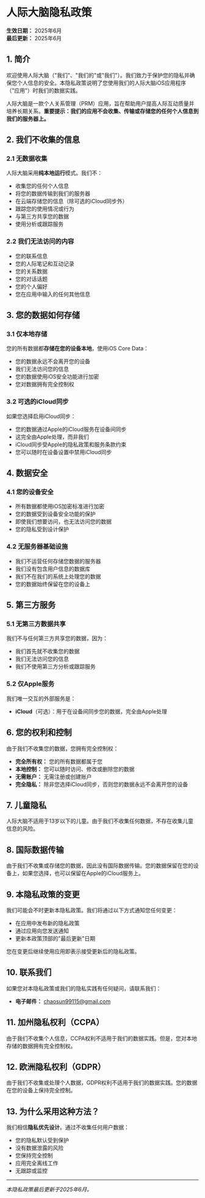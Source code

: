 # 人际大脑隐私政策

**生效日期：** 2025年6月  
**最后更新：** 2025年6月

## 1. 简介

欢迎使用人际大脑（"我们"、"我们的"或"我们"）。我们致力于保护您的隐私并确保您个人信息的安全。本隐私政策说明了您使用我们的人际大脑iOS应用程序（"应用"）时我们的数据实践。

人际大脑是一款个人关系管理（PRM）应用，旨在帮助用户提高人际互动质量并培养长期关系。**重要提示：我们的应用不会收集、传输或存储您的任何个人信息到我们的服务器上。**

## 2. 我们不收集的信息

### 2.1 无数据收集
人际大脑采用**纯本地运行**模式。我们不：
- 收集您的任何个人信息
- 将您的数据传输到我们的服务器
- 在云端存储您的信息（除可选的iCloud同步外）
- 跟踪您的使用情况或行为
- 与第三方共享您的数据
- 使用分析或跟踪服务

### 2.2 我们无法访问的内容
- 您的联系信息
- 您的人际笔记和互动记录
- 您的关系数据
- 您的对话话题
- 您的个人偏好
- 您在应用中输入的任何其他信息

## 3. 您的数据如何存储

### 3.1 仅本地存储
您的所有数据都**存储在您的设备本地**，使用iOS Core Data：
- 您的数据永远不会离开您的设备
- 我们无法访问您的信息
- 您的数据使用iOS安全功能进行加密
- 您对数据拥有完全控制权

### 3.2 可选的iCloud同步
如果您选择启用iCloud同步：
- 您的数据通过Apple的iCloud服务在设备间同步
- 这完全由Apple处理，而非我们
- iCloud同步受Apple的隐私政策和服务条款约束
- 您可以随时在设备设置中禁用iCloud同步

## 4. 数据安全

### 4.1 您的设备安全
- 所有数据都使用iOS加密标准进行加密
- 您的数据受到设备安全功能的保护
- 即使我们想要访问，也无法访问您的数据
- 您的隐私受到设计保护

### 4.2 无服务器基础设施
- 我们不运营任何存储您数据的服务器
- 我们没有包含用户信息的数据库
- 我们不在我们的系统上处理您的数据
- 您的数据始终保留在您的设备上

## 5. 第三方服务

### 5.1 无第三方数据共享
我们不与任何第三方共享您的数据，因为：
- 我们首先就不收集您的数据
- 我们无法访问您的信息
- 我们不使用第三方分析或跟踪服务

### 5.2 仅Apple服务
我们唯一交互的外部服务是：
- **iCloud**（可选）：用于在设备间同步您的数据，完全由Apple处理

## 6. 您的权利和控制

由于我们不收集您的数据，您拥有完全控制权：

- **完全所有权：** 您的所有数据都属于您
- **本地控制：** 您可以随时访问、修改或删除您的数据
- **无需账户：** 无需注册或创建账户
- **完全隐私：** 除非您选择iCloud同步，否则您的数据永远不会离开您的设备

## 7. 儿童隐私

人际大脑不适用于13岁以下的儿童。由于我们不收集任何数据，不存在收集儿童信息的风险。

## 8. 国际数据传输

由于我们不收集或存储您的数据，因此没有国际数据传输。您的数据保留在您的设备上，如果您选择，也可以保留在Apple的iCloud服务上。

## 9. 本隐私政策的变更

我们可能会不时更新本隐私政策。我们将通过以下方式通知您任何变更：
- 在应用中发布新的隐私政策
- 通过应用向您发送通知
- 更新本政策顶部的"最后更新"日期

您在变更后继续使用应用即表示接受更新后的隐私政策。

## 10. 联系我们

如果您对本隐私政策或我们的隐私实践有任何疑问，请联系我们：

- **电子邮件：** chaosun99115@gmail.com

## 11. 加州隐私权利（CCPA）

由于我们不收集个人信息，CCPA权利不适用于我们的数据实践。但是，您对本地存储的数据拥有完全控制权。

## 12. 欧洲隐私权利（GDPR）

由于我们不收集或处理个人数据，GDPR权利不适用于我们的数据实践。您的数据在您的设备上保持完全控制。

## 13. 为什么采用这种方法？

我们相信**隐私优先设计**。通过不收集任何用户数据：
- 您的隐私默认受到保护
- 没有数据泄露的风险
- 您保持完全控制
- 应用完全离线工作
- 无跟踪或监控

---

*本隐私政策最后更新于2025年6月。* 
